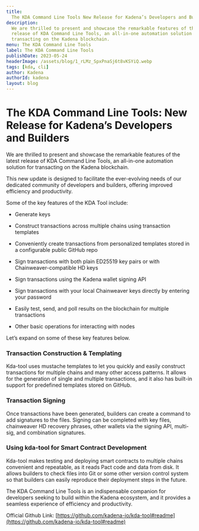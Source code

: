 ```yaml
---
title:
  The KDA Command Line Tools New Release for Kadena’s Developers and Builders
description:
  We are thrilled to present and showcase the remarkable features of the latest
  release of KDA Command Line Tools, an all-in-one automation solution for
  transacting on the Kadena blockchain.
menu: The KDA Command Line Tools
label: The KDA Command Line Tools
publishDate: 2023-05-24
headerImage: /assets/blog/1_rLMz_SpxPnaSj6t8vKSYiQ.webp
tags: [kda, cli]
author: Kadena
authorId: kadena
layout: blog
---
```


# The KDA Command Line Tools: New Release for Kadena’s Developers and Builders

We are thrilled to present and showcase the remarkable features of the latest
release of KDA Command Line Tools, an all-in-one automation solution for
transacting on the Kadena blockchain.

This new update is designed to facilitate the ever-evolving needs of our
dedicated community of developers and builders, offering improved efficiency and
productivity.

Some of the key features of the KDA Tool include:

- Generate keys

- Construct transactions across multiple chains using transaction templates

- Conveniently create transactions from personalized templates stored in a
  configurable public GitHub repo

- Sign transactions with both plain ED25519 key pairs or with
  Chainweaver-compatible HD keys

- Sign transactions using the Kadena wallet signing API

- Sign transactions with your local Chainweaver keys directly by entering your
  password

- Easily test, send, and poll results on the blockchain for multiple
  transactions

- Other basic operations for interacting with nodes

Let’s expand on some of these key features below.

### Transaction Construction & Templating

Kda-tool uses mustache templates to let you quickly and easily construct
transactions for multiple chains and many other access patterns. It allows for
the generation of single and multiple transactions, and it also has built-in
support for predefined templates stored on GitHub.

### Transaction Signing

Once transactions have been generated, builders can create a command to add
signatures to the files. Signing can be completed with key files, chainweaver HD
recovery phrases, other wallets via the signing API, multi-sig, and combination
signatures.

### Using kda-tool for Smart Contract Development

Kda-tool makes testing and deploying smart contracts to multiple chains
convenient and repeatable, as it reads Pact code and data from disk. It allows
builders to check files into Git or some other version control system so that
builders can easily reproduce their deployment steps in the future.

The KDA Command Line Tools is an indispensable companion for developers seeking
to build within the Kadena ecosystem, and it provides a seamless experience of
efficiency and productivity.

Official Github Link:
[https://github.com/kadena-io/kda-tool#readme](https://github.com/kadena-io/kda-tool#readme)
